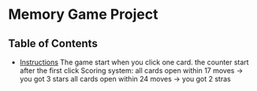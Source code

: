 # Memory Game Project

## Table of Contents

* [Instructions](#instructions)
The game start when you click one card. the counter start after the first click
Scoring system:
all cards open within 17 moves -> you got 3 stars
all cards open within 24 moves -> you got 2 stras
